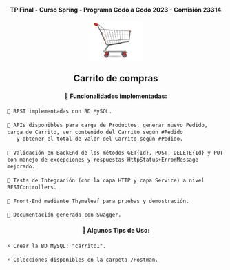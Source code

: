 <h4 align="center">  TP Final - Curso Spring - Programa Codo a Codo 2023 - Comisión 23314 </h4>


<div id="img" align="center">
<img src="/img/carrito1.png" alt="carrito de compras" align="center" width="125"/>
</div>

<h2 align="center">  Carrito de compras </h2>

<div id="body" align="center" >
  <h4 align="center"> 👋  Funcionalidades implementadas:  </h4>

  <div id="cuerpo" align="left" >

    📝 REST implementadas con BD MySQL.
       
    📝 APIs disponibles para carga de Productos, generar nuevo Pedido, carga de Carrito, ver contenido del Carrito según #Pedido 
       y obtener el total de valor del Carrito según #Pedido.

    📝 Validación en BackEnd de los métodos GET{Id}, POST, DELETE{Id} y PUT con manejo de excepciones y respuestas HttpStatus+ErrorMessage mejorado.

    📝 Tests de Integración (con la capa HTTP y capa Service) a nivel RESTControllers.
    
    📝 Front-End mediante Thymeleaf para pruebas y demostración.
    
    📝 Documentación generada con Swagger.
    
  </div>
  
</div>

<div id="body" align="center" >
  <h4 align="center"> 👋  Algunos Tips de Uso:  </h4>

  <div id="cuerpo" align="left" >
        
    ⚡ Crear la BD MySQL: "carrito1".
    
    ⚡ Colecciones disponibles en la carpeta /Postman.
    
  </div>
  
</div>
